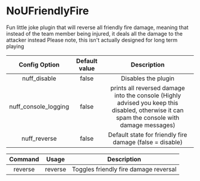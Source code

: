 # NoUFriendlyFire

Fun little joke plugin that will reverse all friendly fire damage, meaning that instead of the team member being injured, it deals all the damage to the attacker instead
Please note, this isn't actually designed for long term playing

| Config Option | Default value  | Description  |
|:-------------:|:---------------:|:---------------:|
| nuff_disable | false | Disables the plugin |
| nuff_console_logging | false | prints all reversed damage into the console (Highly advised you keep this disabled, otherwise it can spam the console with damage messages) |
| nuff_reverse | false | Default state for friendly fire damage (false = disable) |

| Command | Usage  | Description  |
|:-------------:|:---------------:|:---------------:|
| reverse | reverse | Toggles friendly fire damage reversal |